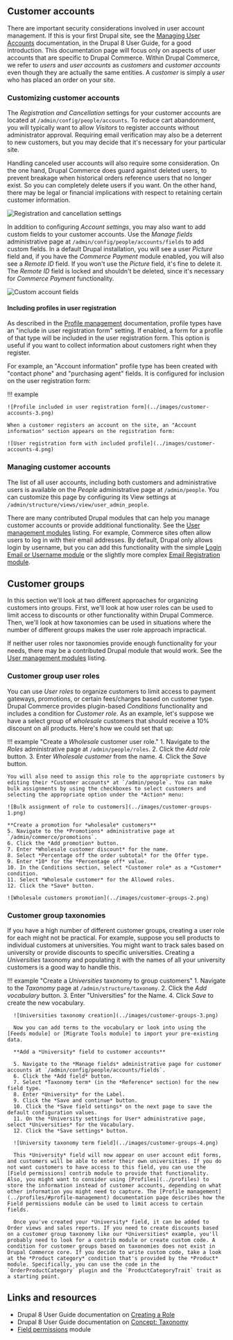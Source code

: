 ## Customer accounts

There are important security considerations involved in user account management. If this is your first Drupal site, see the [Managing User Accounts] documentation, in the Drupal 8 User Guide, for a good introduction. This documentation page will focus only on aspects of user accounts that are specific to Drupal Commerce. Within Drupal Commerce, we refer to *users* and *user accounts* as *customers* and *customer accounts* even though they are actually the same entities. A *customer* is simply a *user* who has placed an order on your site.

### Customizing customer accounts
The *Registration and Cancellation* settings for your customer accounts are located at `/admin/config/people/accounts`. To reduce cart abandonment, you will typically want to allow *Visitors* to register accounts without administrator approval. Requiring email verification may also be a deterrent to new customers, but you may decide that it's necessary for your particular site.

Handling canceled user accounts will also require some consideration. On the one hand, Drupal Commerce does guard against deleted users, to prevent breakage when historical orders reference users that no longer exist. So you can completely delete users if you want. On the other hand, there may be legal or financial implications with respect to retaining certain customer information.

![Registration and cancellation settings](../images/customer-accounts-1.png)

In addition to configuring *Account settings*, you may also want to add custom fields to your customer accounts. Use the *Manage fields* administrative page at `/admin/config/people/accounts/fields` to add custom fields. In a default Drupal installation, you will see a user *Picture* field and, if you have the *Commerce Payment* module enabled, you will also see a *Remote ID* field. If you won't use the *Picture* field, it's fine to delete it. The *Remote ID* field is locked and shouldn't be deleted, since it's necessary for *Commerce Payment* functionality.

![Custom account fields](../images/customer-accounts-2.png)

#### Including profiles in user registration
As described in the [Profile management](../profiles/#profile-management) documentation, profile types have an "include in user registration form" setting. If enabled, a form for a profile of that type will be included in the user registration form. This option is useful if you want to collect information about customers right when they register. 

For example, an "Account information" profile type has been created with "contact phone" and "purchasing agent" fields. It is configured for inclusion on the user registration form:

!!! example 

    ![Profile included in user registration form](../images/customer-accounts-3.png)

    When a customer registers an account on the site, an "Account information" section appears on the registration form:

    ![User registration form with included profile](../images/customer-accounts-4.png)


### Managing customer accounts
The list of all user accounts, including both customers and administrative users is available on the *People* administrative page at `/admin/people`. You can customize this page by configuring its View settings at `/admin/structure/views/view/user_admin_people`.

There are many contributed Drupal modules that can help you manage customer accounts or provide additional functionality. See the [User management modules](https://www.drupal.org/module-categories/user-management) listing. For example, Commerce sites often allow users to log in with their email addresses. By default, Drupal only allows login by username, but you can add this functionality with the simple [Login Email or Username module] or the slightly more complex [Email Registration module].

## Customer groups

In this section we'll look at two different approaches for organizing customers into groups. First, we'll look at how user roles can be used to limit access to discounts or other functionality within Drupal Commerce. Then, we'll look at how taxonomies can be used in situations where the number of different groups makes the user role approach impractical.

If neither user roles nor taxonomies provide enough functionality for your needs, there may be a contributed Drupal module that would work. See the [User management modules](https://www.drupal.org/module-categories/user-management) listing.

### Customer group user roles
You can use *User roles* to organize customers to limit access to payment gateways, promotions, or certain fees/charges based on customer type. Drupal Commerce provides plugin-based *Conditions* functionality and includes a condition for *Customer role*. As an example, let's suppose we have a select group of *wholesale* customers that should receive a 10% discount on all products. Here's how we could set that up:

!!! example "Create a *Wholesale* customer user role."
    1. Navigate to the *Roles* administrative page at `/admin/people/roles`.
    2. Click the *Add role* button.
    3. Enter *Wholesale customer* from the name.
    4. Click the *Save* button.

    You will also need to assign this role to the appropriate customers by editing their *Customer accounts* at `/admin/people`. You can make bulk assignments by using the checkboxes to select customers and selecting the appropriate option under the *Action* menu:

    ![Bulk assignment of role to customers](../images/customer-groups-1.png)

    **Create a promotion for *wholesale* customers**
    5. Navigate to the *Promotions* administrative page at `/admin/commerce/promotions`.
    6. Click the *Add promotion* button.
    7. Enter *Wholesale customer discount* for the name.
    8. Select *Percentage off the order subtotal* for the Offer type.
    9. Enter *10* for the *Percentage off* value.
    10. In the Conditions section, select *Customer role* as a *Customer* condition.
    11. Select *Wholesale customer* for the Allowed roles.
    12. Click the *Save* button.

    ![Wholesale customers promotion](../images/customer-groups-2.png)


### Customer group taxonomies
If you have a high number of different customer groups, creating a user role for each might not be practical. For example, suppose you sell products to individual customers at universities. You might want to track sales based on university or provide discounts to specific universities. Creating a *Universities* taxonomy and populating it with the names of all your university customers is a good way to handle this.

!!! example "Create a *Universities* taxonomy to group customers"
      1. Navigate to the *Taxonomy* page at `/admin/structure/taxonomy`.
      2. Click the *Add vocabulary* button.
      3. Enter "Universities" for the Name.
      4. Click *Save* to create the new vocabulary.

      ![Universities taxonomy creation](../images/customer-groups-3.png)

      Now you can add terms to the vocabulary or look into using the [Feeds module] or [Migrate Tools module] to import your pre-existing data.

      **Add a *University* field to customer accounts**

      5. Navigate to the *Manage fields* administrative page for customer accounts at `/admin/config/people/accounts/fields`.
      6. Click the *Add field* button.
      7. Select *Taxonomy term* (in the *Reference* section) for the new field type.
      8. Enter *University* for the Label.
      9. Click the *Save and continue* button.
      10. Click the *Save field settings* on the next page to save the default configuration values.
      11. On the *University settings for User* administrative page, select *Universities* for the Vocabulary.
      12. Click the *Save settings* button.

      ![University taxonomy term field](../images/customer-groups-4.png)

      This *University* field will now appear on user account edit forms, and customers will be able to enter their own universities. If you do not want customers to have access to this field, you can use the [Field permissions] contrib module to provide that functionality. Also, you might want to consider using [Profiles](../profiles) to store the information instead of customer accounts, depending on what other information you might need to capture. The [Profile management](../profiles/#profile-management) documentation page describes how the Field permissions module can be used to limit access to certain fields.

      Once you've created your *University* field, it can be added to Order views and sales reports. If you need to create discounts based on a customer group taxonomy like our *Universities* example, you'll probably need to look for a contrib module or create custom code. A condition for customer groups based on taxonomies does not exist in Drupal Commerce core. If you decide to write custom code, take a look at the *Product category* condition that's provided by the *Product* module. Specifically, you can use the code in the `OrderProductCategory` plugin and the `ProductCategoryTrait` trait as a starting point.

## Links and resources

* Drupal 8 User Guide documentation on [Creating a Role]
* Drupal 8 User Guide documentation on [Concept: Taxonomy]
* [Field permissions] module

[Concept: Taxonomy]: https://www.drupal.org/docs/user_guide/en/structure-taxonomy.html
[Feeds module]: https://www.drupal.org/project/feeds
[Migrate Tools module]: https://www.drupal.org/project/migrate_tools
[Creating a Role]: https://www.drupal.org/docs/user_guide/en/user-new-role.html
[Field permissions]: https://www.drupal.org/project/field_permissions
[Managing User Accounts]: https://www.drupal.org/docs/user_guide/en/user-chapter.html
[Login Email or Username module]: https://www.drupal.org/project/login_emailusername
[Email Registration module]: https://www.drupal.org/project/email_registration
